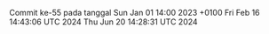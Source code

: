 Commit ke-55 pada tanggal Sun Jan 01 14:00 2023 +0100
Fri Feb 16 14:43:06 UTC 2024
Thu Jun 20 14:28:31 UTC 2024
